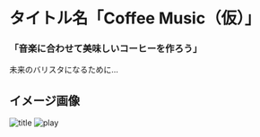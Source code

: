# タイトル名「Coffee Music（仮）」
### **「音楽に合わせて美味しいコーヒーを作ろう」**
未来のバリスタになるために…  
## イメージ画像
![title](https://github.com/juncocoa0731/Cacaomas_Cafe/readme/title.png)
![play](https://github.com/juncocoa0731/Cacaomas_Cafe/readme/play.png)
